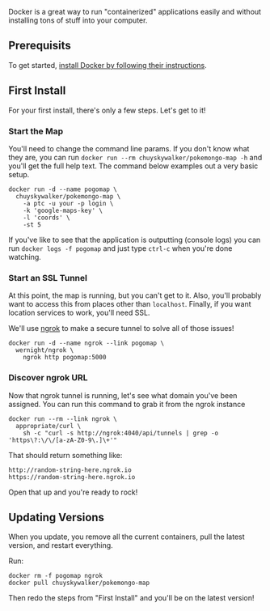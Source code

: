Docker is a great way to run "containerized" applications easily and without installing tons of stuff into your computer.

## Prerequisits

To get started, [install Docker by following their instructions](https://www.docker.com/products/docker).

## First Install

For your first install, there's only a few steps. Let's get to it!

### Start the Map 

You'll need to change the command line params. If you don't know what they are, you can run `docker run --rm chuyskywalker/pokemongo-map -h` and you'll get the full help text. The command below examples out a very basic setup.

```
docker run -d --name pogomap \
  chuyskywalker/pokemongo-map \
    -a ptc -u your -p login \
    -k 'google-maps-key' \
    -l 'coords' \
    -st 5
```

If you've like to see that the application is outputting (console logs) you can run `docker logs -f pogomap` and just type `ctrl-c` when you're done watching.

### Start an SSL Tunnel

At this point, the map is running, but you can't get to it. Also, you'll probably want to access this from places other than `localhost`. Finally, if you want location services to work, you'll need SSL.

We'll use [ngrok](https://ngrok.com/) to make a secure tunnel to solve all of those issues!

```
docker run -d --name ngrok --link pogomap \
  wernight/ngrok \
    ngrok http pogomap:5000
```

### Discover ngrok URL

Now that ngrok tunnel is running, let's see what domain you've been assigned. You can run this command to grab it from the ngrok instance

```
docker run --rm --link ngrok \
  appropriate/curl \
    sh -c "curl -s http://ngrok:4040/api/tunnels | grep -o 'https\?:\/\/[a-zA-Z0-9\.]\+'"
```

That should return something like:

```
http://random-string-here.ngrok.io
https://random-string-here.ngrok.io
```

Open that up and you're ready to rock!

## Updating Versions

When you update, you remove all the current containers, pull the latest version, and restart everything.

Run:

```
docker rm -f pogomap ngrok
docker pull chuyskywalker/pokemongo-map
```

Then redo the steps from "First Install" and you'll be on the latest version!